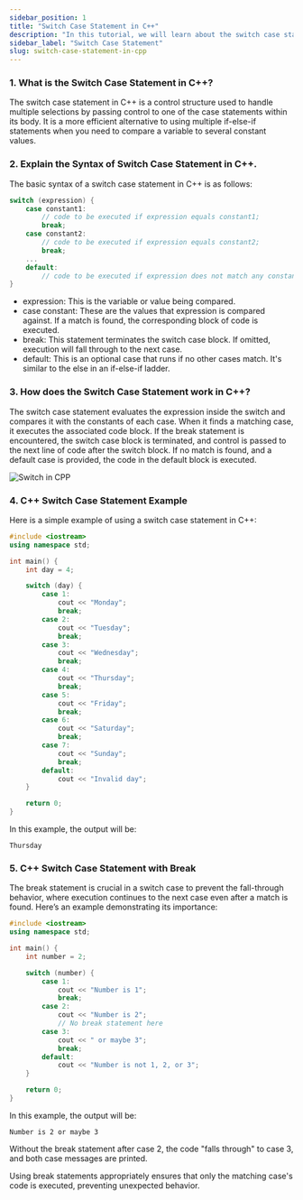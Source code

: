 ```yaml
---
sidebar_position: 1
title: "Switch Case Statement in C++"
description: "In this tutorial, we will learn about the switch case statement in C++ programming with the help of examples. The switch case statement is used to execute one statement from multiple conditions."
sidebar_label: "Switch Case Statement"
slug: switch-case-statement-in-cpp
---
```




### 1. What is the Switch Case Statement in C++?
The switch case statement in C++ is a control structure used to handle multiple selections by passing control to one of the case statements within its body. It is a more efficient alternative to using multiple if-else-if statements when you need to compare a variable to several constant values.


### 2. Explain the Syntax of Switch Case Statement in C++.
The basic syntax of a switch case statement in C++ is as follows:

```cpp
switch (expression) {
    case constant1:
        // code to be executed if expression equals constant1;
        break;
    case constant2:
        // code to be executed if expression equals constant2;
        break;
    ...
    default:
        // code to be executed if expression does not match any constant;
}
```
- expression: This is the variable or value being compared.
- case constant: These are the values that expression is compared against. If a match is found, the corresponding block of code is executed.
- break: This statement terminates the switch case block. If omitted, execution will fall through to the next case.
- default: This is an optional case that runs if no other cases match. It's similar to the else in an if-else-if ladder.

### 3. How does the Switch Case Statement work in C++?
The switch case statement evaluates the expression inside the switch and compares it with the constants of each case. When it finds a matching case, it executes the associated code block. If the break statement is encountered, the switch case block is terminated, and control is passed to the next line of code after the switch block. If no match is found, and a default case is provided, the code in the default block is executed.

![Switch in CPP](../../static/img/day-07/switch-case.png)

### 4. C++ Switch Case Statement Example
Here is a simple example of using a switch case statement in C++:

```cpp
#include <iostream>
using namespace std;

int main() {
    int day = 4;

    switch (day) {
        case 1:
            cout << "Monday";
            break;
        case 2:
            cout << "Tuesday";
            break;
        case 3:
            cout << "Wednesday";
            break;
        case 4:
            cout << "Thursday";
            break;
        case 5:
            cout << "Friday";
            break;
        case 6:
            cout << "Saturday";
            break;
        case 7:
            cout << "Sunday";
            break;
        default:
            cout << "Invalid day";
    }

    return 0;
}
```
In this example, the output will be:
```
Thursday
```
### 5. C++ Switch Case Statement with Break
The break statement is crucial in a switch case to prevent the fall-through behavior, where execution continues to the next case even after a match is found. Here’s an example demonstrating its importance:
```cpp
#include <iostream>
using namespace std;

int main() {
    int number = 2;

    switch (number) {
        case 1:
            cout << "Number is 1";
            break;
        case 2:
            cout << "Number is 2";
            // No break statement here
        case 3:
            cout << " or maybe 3";
            break;
        default:
            cout << "Number is not 1, 2, or 3";
    }

    return 0;
}
```
In this example, the output will be:

```
Number is 2 or maybe 3
```
Without the break statement after case 2, the code "falls through" to case 3, and both case messages are printed.

Using break statements appropriately ensures that only the matching case's code is executed, preventing unexpected behavior.


